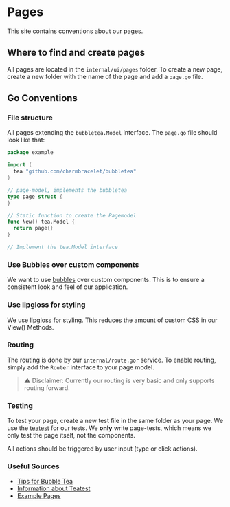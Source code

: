 # Pages

This site contains conventions about our pages.

## Where to find and create pages

All pages are located in the `internal/ui/pages` folder. To create a new page,
create a new folder with the name of the page and add a `page.go` file.

## Go Conventions

### File structure

All pages extending the `bubbletea.Model` interface. The `page.go` file
should look like that:

```go
package example

import (
  tea "github.com/charmbracelet/bubbletea"
)

// page-model, implements the bubbletea
type page struct {
}

// Static function to create the Pagemodel
func New() tea.Model {
  return page{}
}

// Implement the tea.Model interface
```

### Use Bubbles over custom components

We want to use [bubbles](https://github.com/charmbracelet/bubbles)
over custom components. This is to ensure a consistent look and feel of our
application.

### Use lipgloss for styling

We use [lipgloss](https://github.com/charmbracelet/lipgloss) for styling.
This reduces the amount of custom CSS in our View() Methods.

### Routing

The routing is done by our `internal/route.gor` service. To enable routing,
simply add the `Router` interface to your page model.

> :warning: Disclaimer: Currently our routing is very basic and only supports
> routing forward.

### Testing

To test your page, create a new test file in the same folder as your page.
We use the [teatest](https://charm.sh/blog/teatest/) for our tests. We **only**
write page-tests, which means we only test the page itself, not the components.

All actions should be triggered by user input (type or click actions).

### Useful Sources

- [Tips for Bubble Tea](https://leg100.github.io/en/posts/building-bubbletea-programs/)
- [Information about Teatest](https://charm.sh/blog/teatest/)
- [Example Pages](https://github.com/charmbracelet/bubbletea/tree/main/examples)
